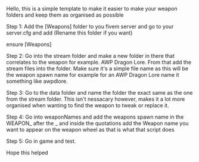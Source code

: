 Hello, this is a simple template to make it easier to make your weapon folders and keep them as organised as possible

Step 1: Add the [Weapons] folder to you fivem server and go to your server.cfg and add (Rename this folder if you want)

ensure [Weapons]

Step 2: Go into the stream folder and make a new folder in there that correlates to the weapon for example. AWP Dragon Lore. From that add the stream files into the folder. Make sure it's a simple file name as this will be the weapon spawn name for example for an AWP Dragon Lore name it something like awpdlore.

Step 3: Go to the data folder and name the folder the exact same as the one from the stream folder. This isn't nessacary however, makes it a lot more organised when wanting to find the weapon to tweak or replace it.

Step 4: Go into weaponNames and add the weapons spawn name in the WEAPON_ after the _ and inside the quotations add the Weapon name you want to appear on the weapon wheel as that is what that script does

Step 5: Go in game and test.

Hope this helped